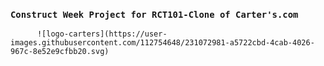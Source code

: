 ### `Construct Week Project for RCT101-Clone of Carter's.com`
          ![logo-carters](https://user-images.githubusercontent.com/112754648/231072981-a5722cbd-4cab-4026-967c-8e52e9cfbb20.svg)


